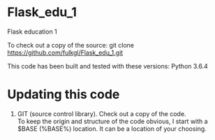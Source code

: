 # Flask_edu_1
Flask education 1

To check out a copy of the source:
    git clone https://github.com/fulkgl/Flask_edu_1.git

This code has been built and tested with these versions:
    Python 3.6.4

<h1>Updating this code</h1>
<ol compact>
<li>GIT (source control library). Check out a copy of the code.
<br>To keep the origin and structure of the code obvious, I start
with a $BASE (%BASE%) location. It can be a location of your choosing.
